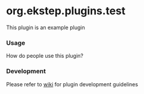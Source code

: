 # org.ekstep.plugins.test

This plugin is an example plugin

### Usage

How do people use this plugin?

### Development

Please refer to [wiki](https://github.com/ekstep/Contributed-Plugins/wiki) for plugin development guidelines
